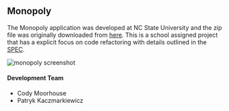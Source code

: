 ## Monopoly
The Monopoly application was developed at NC State University and the zip file
was originally downloaded from
[here](http://cs.txstate.edu/~js236/201608/cs4354/). This is a school assigned
project that has a explicit focus on code refactoring with details outlined in
the [SPEC](docs/SPEC.md).

![monopoly screenshot](https://github.com/kaczmarkiewiczp/monopoly/blob/master/docs/monopoly.png?raw=true)

#### Development Team
* Cody Moorhouse
* Patryk Kaczmarkiewicz
